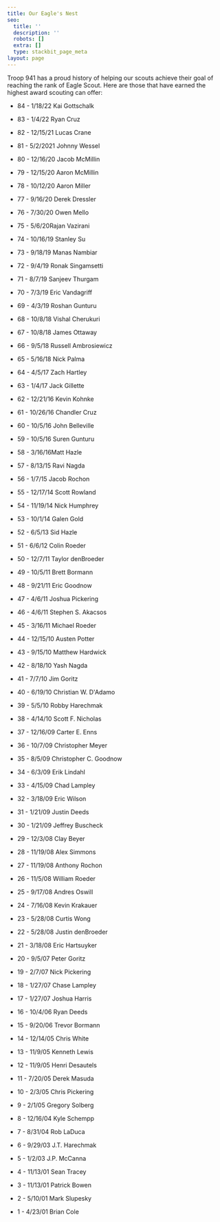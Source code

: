 ```yaml
---
title: Our Eagle's Nest
seo:
  title: ''
  description: ''
  robots: []
  extra: []
  type: stackbit_page_meta
layout: page
---
```

Troop 941 has a proud history of helping our scouts achieve their goal of reaching the rank of Eagle Scout. Here are those that have earned the highest award scouting can offer:

*   84 - 1/18/22 Kai Gottschalk

*   83 - 1/4/22 Ryan Cruz

*   82 - 12/15/21 Lucas Crane

*   81 - 5/2/2021 Johnny Wessel

*   80 - 12/16/20 Jacob McMillin

*   79 - 12/15/20 Aaron McMillin

*   78 - 10/12/20 Aaron Miller

*   77 - 9/16/20 Derek Dressler

*   76 - 7/30/20 Owen Mello

*   75 - 5/6/20Rajan Vazirani

*   74 - 10/16/19 Stanley Su

*   73 - 9/18/19 Manas Nambiar

*   72 - 9/4/19 Ronak Singamsetti

*   71 - 8/7/19 Sanjeev Thurgam

*   70 - 7/3/19 Eric Vandagriff

*   69 - 4/3/19 Roshan Gunturu

*   68 - 10/8/18 Vishal Cherukuri

*   67 - 10/8/18 James Ottaway

*   66 - 9/5/18 Russell Ambrosiewicz

*   65 - 5/16/18 Nick Palma

*   64 - 4/5/17 Zach Hartley

*   63 - 1/4/17 Jack Gillette

*   62 - 12/21/16 Kevin Kohnke

*   61 - 10/26/16 Chandler Cruz

*   60 - 10/5/16 John Belleville

*   59 - 10/5/16 Suren Gunturu

*   58 - 3/16/16Matt Hazle

*   57 - 8/13/15 Ravi Nagda

*   56 - 1/7/15 Jacob Rochon

*   55 - 12/17/14 Scott Rowland

*   54 - 11/19/14 Nick Humphrey

*   53 - 10/1/14 Galen Gold

*   52 - 6/5/13 Sid Hazle

*   51 - 6/6/12 Colin Roeder

*   50 - 12/7/11 Taylor denBroeder

*   49 - 10/5/11 Brett Bormann

*   48 - 9/21/11 Eric Goodnow

*   47 - 4/6/11 Joshua Pickering

*   46 - 4/6/11 Stephen S. Akacsos

*   45 - 3/16/11 Michael Roeder

*   44 - 12/15/10 Austen Potter

*   43 - 9/15/10 Matthew Hardwick

*   42 - 8/18/10 Yash Nagda

*   41 - 7/7/10 Jim Goritz

*   40 - 6/19/10 Christian W. D'Adamo

*   39 - 5/5/10 Robby Harechmak

*   38 - 4/14/10 Scott F. Nicholas

*   37 - 12/16/09 Carter E. Enns

*   36 - 10/7/09 Christopher Meyer

*   35 - 8/5/09 Christopher C. Goodnow

*   34 - 6/3/09 Erik Lindahl

*   33 - 4/15/09 Chad Lampley

*   32 - 3/18/09 Eric Wilson

*   31 - 1/21/09 Justin Deeds

*   30 - 1/21/09 Jeffrey Buscheck

*   29 - 12/3/08 Clay Beyer

*   28 - 11/19/08 Alex Simmons

*   27 - 11/19/08 Anthony Rochon

*   26 - 11/5/08 William Roeder

*   25 - 9/17/08 Andres Oswill

*   24 - 7/16/08 Kevin Krakauer

*   23 - 5/28/08 Curtis Wong

*   22 - 5/28/08 Justin denBroeder

*   21 - 3/18/08 Eric Hartsuyker

*   20 - 9/5/07 Peter Goritz

*   19 - 2/7/07 Nick Pickering

*   18 - 1/27/07 Chase Lampley

*   17 - 1/27/07 Joshua Harris

*   16 - 10/4/06 Ryan Deeds

*   15 - 9/20/06 Trevor Bormann

*   14 - 12/14/05 Chris White

*   13 - 11/9/05 Kenneth Lewis

*   12 - 11/9/05 Henri Desautels

*   11 - 7/20/05 Derek Masuda

*   10 - 2/3/05 Chris Pickering

*   9 - 2/1/05 Gregory Solberg

*   8 - 12/16/04 Kyle Schempp

*   7 - 8/31/04 Rob LaDuca

*   6 - 9/29/03 J.T. Harechmak

*   5 - 1/2/03 J.P. McCanna

*   4 - 11/13/01 Sean Tracey

*   3 - 11/13/01 Patrick Bowen

*   2 - 5/10/01 Mark Slupesky

*   1 - 4/23/01 Brian Cole
